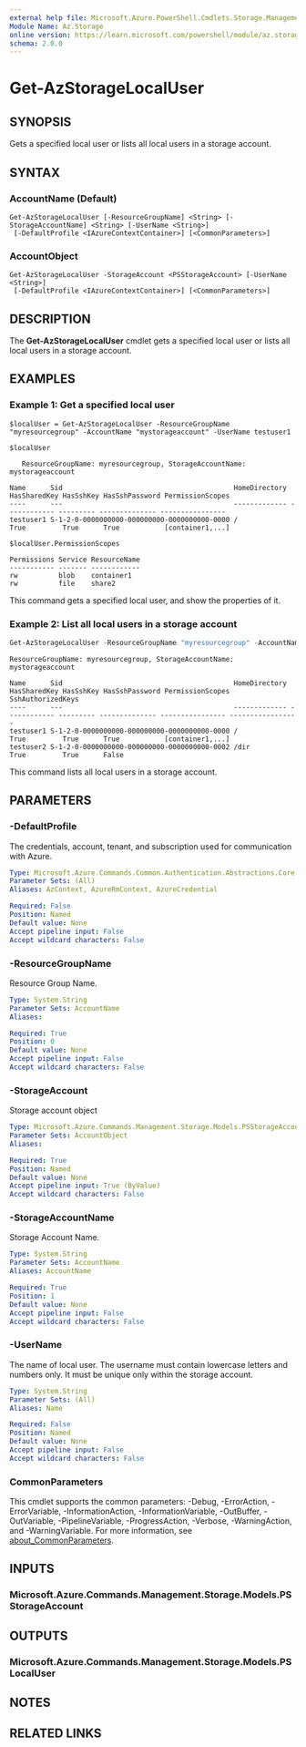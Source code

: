 ```yaml
---
external help file: Microsoft.Azure.PowerShell.Cmdlets.Storage.Management.dll-Help.xml
Module Name: Az.Storage
online version: https://learn.microsoft.com/powershell/module/az.storage/get-azstoragelocaluser
schema: 2.0.0
---
```


# Get-AzStorageLocalUser

## SYNOPSIS
Gets a specified local user or lists all local users in a storage account.

## SYNTAX

### AccountName (Default)
```
Get-AzStorageLocalUser [-ResourceGroupName] <String> [-StorageAccountName] <String> [-UserName <String>]
 [-DefaultProfile <IAzureContextContainer>] [<CommonParameters>]
```

### AccountObject
```
Get-AzStorageLocalUser -StorageAccount <PSStorageAccount> [-UserName <String>]
 [-DefaultProfile <IAzureContextContainer>] [<CommonParameters>]
```

## DESCRIPTION
The **Get-AzStorageLocalUser** cmdlet gets a specified local user or lists all local users in a storage account.

## EXAMPLES

### Example 1: Get a specified local user
<!-- Skip: Output cannot be splitted from code -->


```
$localUser = Get-AzStorageLocalUser -ResourceGroupName "myresourcegroup" -AccountName "mystorageaccount" -UserName testuser1

$localUser 

   ResourceGroupName: myresourcegroup, StorageAccountName: mystorageaccount

Name      Sid                                          HomeDirectory HasSharedKey HasSshKey HasSshPassword PermissionScopes
----      ---                                          ------------- ------------ --------- -------------- ----------------
testuser1 S-1-2-0-0000000000-000000000-0000000000-0000 /             True         True      True           [container1,...]

$localUser.PermissionScopes
  
Permissions Service ResourceName
----------- ------- ------------
rw          blob    container1  
rw          file    share2
```

This command gets a specified local user, and show the properties of it.

### Example 2: List all local users in a storage account
```powershell
Get-AzStorageLocalUser -ResourceGroupName "myresourcegroup" -AccountName "mystorageaccount"
```

```output
ResourceGroupName: myresourcegroup, StorageAccountName: mystorageaccount

Name      Sid                                          HomeDirectory HasSharedKey HasSshKey HasSshPassword PermissionScopes SshAuthorizedKeys
----      ---                                          ------------- ------------ --------- -------------- ---------------- -----------------
testuser1 S-1-2-0-0000000000-000000000-0000000000-0000 /             True         True      True           [container1,...]      
testuser2 S-1-2-0-0000000000-000000000-0000000000-0002 /dir          True         True      False
```

This command lists all local users in a storage account.

## PARAMETERS

### -DefaultProfile
The credentials, account, tenant, and subscription used for communication with Azure.

```yaml
Type: Microsoft.Azure.Commands.Common.Authentication.Abstractions.Core.IAzureContextContainer
Parameter Sets: (All)
Aliases: AzContext, AzureRmContext, AzureCredential

Required: False
Position: Named
Default value: None
Accept pipeline input: False
Accept wildcard characters: False
```

### -ResourceGroupName
Resource Group Name.

```yaml
Type: System.String
Parameter Sets: AccountName
Aliases:

Required: True
Position: 0
Default value: None
Accept pipeline input: False
Accept wildcard characters: False
```

### -StorageAccount
Storage account object

```yaml
Type: Microsoft.Azure.Commands.Management.Storage.Models.PSStorageAccount
Parameter Sets: AccountObject
Aliases:

Required: True
Position: Named
Default value: None
Accept pipeline input: True (ByValue)
Accept wildcard characters: False
```

### -StorageAccountName
Storage Account Name.

```yaml
Type: System.String
Parameter Sets: AccountName
Aliases: AccountName

Required: True
Position: 1
Default value: None
Accept pipeline input: False
Accept wildcard characters: False
```

### -UserName
The name of local user.
The username must contain lowercase letters and numbers only.
It must be unique only within the storage account.

```yaml
Type: System.String
Parameter Sets: (All)
Aliases: Name

Required: False
Position: Named
Default value: None
Accept pipeline input: False
Accept wildcard characters: False
```

### CommonParameters
This cmdlet supports the common parameters: -Debug, -ErrorAction, -ErrorVariable, -InformationAction, -InformationVariable, -OutBuffer, -OutVariable, -PipelineVariable, -ProgressAction, -Verbose, -WarningAction, and -WarningVariable. For more information, see [about_CommonParameters](http://go.microsoft.com/fwlink/?LinkID=113216).

## INPUTS

### Microsoft.Azure.Commands.Management.Storage.Models.PSStorageAccount

## OUTPUTS

### Microsoft.Azure.Commands.Management.Storage.Models.PSLocalUser

## NOTES

## RELATED LINKS
